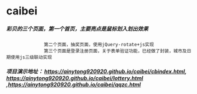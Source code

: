 # caibei
##### 彩贝的三个页面，第一个首页，主要亮点是鼠标划入划出效果
                  第二个页面，抽奖页面，使用jQuery-rotate+js实现
                  第三个页面是登录注册页面，关于表单验证功能，已经做了封装，城市及日期使用js三级联动实现
##### 项目演示地址： https://ainytong920920.github.io/caibei/cbindex.html, https://ainytong920920.github.io/caibei/lottery.html ,https://ainytong920920.github.io/caibei/qqzc.html        
